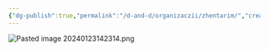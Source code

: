 ```yaml
---
{"dg-publish":true,"permalink":"/d-and-d/organizaczii/zhentarim/","created":"2023-12-11T10:48:40.000+04:00","updated":"2024-01-23T14:23:16.442+04:00"}
---
```



![Pasted image 20240123142314.png](/img/user/img/Pasted%20image%2020240123142314.png)